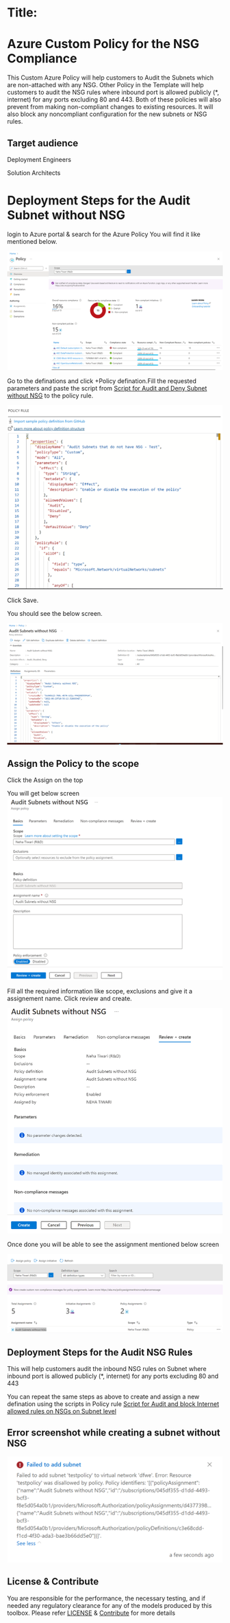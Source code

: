 # Title: 



# Azure Custom Policy for the NSG Compliance  

This Custom Azure Policy will help customers to Audit the Subnets which are non-attached with any NSG. Other Policy in the Template will help customers to audit the NSG rules where inbound port is allowed publicly (*, internet) for any ports excluding 80 and 443. Both of these policies will also prevent from making non-compliant changes to existing resources. It will also block any noncompliant configuration for the new subnets or NSG rules.  


## Target audience

Deployment Engineers 

Solution Architects


# Deployment Steps for the Audit Subnet without NSG 

login to Azure portal & search for the Azure Policy
You will find it like mentioned below.


![alt image](https://github.com/nehatiwari1994/Azure-Custom-Policy-for-the-NSGs-Compliance-/blob/master/Screenshot%202022-06-29%20160542.png)

Go to the definations and click +Policy defination.Fill the requested parameters and paste the script from [Script for Audit and Deny Subnet without NSG](https://raw.githubusercontent.com/nehatiwari1994/Azure-Custom-Policy-for-the-NSGs-Compliance-/master/Script%20for%20Audit%20and%20Deny%20Subnet%20without%20NSG) to the policy rule.


![alt image](https://github.com/nehatiwari1994/Azure-Custom-Policy-for-the-NSGs-Compliance-/blob/master/Screenshot%202022-06-29%20162349.png)

Click Save.

You should see the below screen.

![alt image](https://github.com/nehatiwari1994/Azure-Custom-Policy-for-the-NSGs-Compliance-/blob/master/Screenshot%202022-06-29%20162653.png)

## Assign the Policy to the scope

Click the Assign on the top

You will get below screen
![alt image](https://github.com/nehatiwari1994/Azure-Custom-Policy-for-the-NSGs-Compliance-/blob/master/Screenshot%202022-06-29%20163049.png)

Fill all the required information like scope, exclusions and give it a assignement name. Click review and create.

![alt image](https://github.com/nehatiwari1994/Azure-Custom-Policy-for-the-NSGs-Compliance-/blob/master/Screenshot%202022-06-29%20163357.png)

Once done you will be able to see the assignment mentioned below screen

![alt image](https://github.com/nehatiwari1994/Azure-Custom-Policy-for-the-NSGs-Compliance-/blob/master/Screenshot%202022-06-29%20163544.png)


## Deployment Steps for the Audit NSG Rules 
This will help customers audit the inbound NSG rules on Subnet where inbound port is allowed publicly (*, internet) for any ports excluding 80 and 443

You can repeat the same steps as above to create and assign a new defination using the scripts in Policy rule [Script for Audit and block Internet allowed rules on NSGs on Subnet level](https://github.com/nehatiwari1994/Azure-Custom-Policy-for-the-NSGs-Compliance-/blob/master/Audit%20and%20block%20Internet%20allowed%20rules%20on%20NSGs%20on%20Subnet%20level)

## Error screenshot while creating a subnet without NSG 


![alt image](https://github.com/nehatiwari1994/Azure-Custom-Policy-for-the-NSGs-Compliance-/blob/master/Screenshot%202022-06-29%20164624.png)


## License & Contribute

You are responsible for the performance, the necessary testing, and if needed any regulatory clearance for any of the models produced by this toolbox.
Please refer [LICENSE](LICENSE) &  [Contribute](https://github.com/nehatiwari1994/Azure-Custom-Policy-for-the-NSGs-Compliance-/blob/master/Contribute.md) for more details


